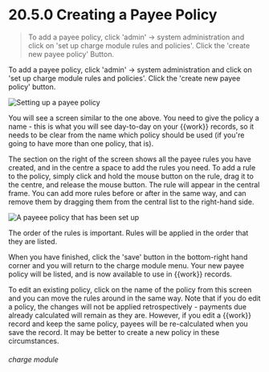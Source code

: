 # 20.5.0    Creating a Payee Policy

> To add a payee policy, click 'admin' -> system administration and click on 'set up charge module rules and policies'. Click the 'create new payee policy' Button. 

To add a payee policy, click 'admin' -> system administration and click on 'set up charge module rules and policies'. Click the 'create new payee policy' button. 

![Setting up a payee policy](255a.png)

You will see a screen similar to the one above. You need to give the policy a name - this is what you will see day-to-day on your {{work}} records, so it needs to be clear from the name which policy should be used (if you're going to have more than one policy, that is). 

The section on the right of the screen shows all the payee rules you have created, and in the centre a space to add the rules you need. To add a rule to the policy, simply click and hold the mouse button on the rule, drag it to the centre, and release the mouse button. The rule will appear in the central frame. You can add more rules before or after in the same way, and can remove them by dragging them from the central list to the right-hand side. 

![A payeee policy that has been set up](255b.png)

The order of the rules is important. Rules will be applied in the order that they are listed. 

When you have finished, click the 'save' button in the bottom-right hand corner and you will return to the charge module menu. Your new payee policy will be listed, and is now available to use in {{work}} records. 

To edit an existing policy, click on the name of the policy from this screen and you can move the rules around in the same way. Note that if you do edit a policy, the changes will not be applied retrospectively - payments due already calculated will remain as they are. However, if you edit a {{work}} record and keep the same policy, payees will be re-calculated when you save the record. It may be better to create a new policy in these circumstances. 

###### charge module

